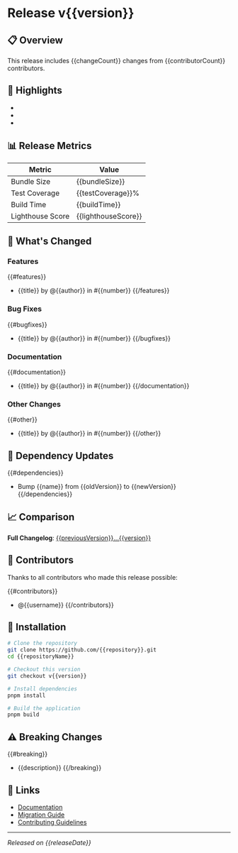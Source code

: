 # Release v{{version}}

## 📋 Overview

This release includes {{changeCount}} changes from {{contributorCount}} contributors.

## 🎯 Highlights

<!-- 主要な変更点を3-5点記載 -->

-
-
-

## 📊 Release Metrics

| Metric           | Value               |
| ---------------- | ------------------- |
| Bundle Size      | {{bundleSize}}      |
| Test Coverage    | {{testCoverage}}%   |
| Build Time       | {{buildTime}}       |
| Lighthouse Score | {{lighthouseScore}} |

## 🚀 What's Changed

### Features

{{#features}}

- {{title}} by @{{author}} in #{{number}}
  {{/features}}

### Bug Fixes

{{#bugfixes}}

- {{title}} by @{{author}} in #{{number}}
  {{/bugfixes}}

### Documentation

{{#documentation}}

- {{title}} by @{{author}} in #{{number}}
  {{/documentation}}

### Other Changes

{{#other}}

- {{title}} by @{{author}} in #{{number}}
  {{/other}}

## 🔄 Dependency Updates

{{#dependencies}}

- Bump {{name}} from {{oldVersion}} to {{newVersion}}
  {{/dependencies}}

## 📈 Comparison

**Full Changelog**: [{{previousVersion}}...{{version}}](https://github.com/{{repository}}/compare/{{previousVersion}}...{{version}})

## 🙏 Contributors

Thanks to all contributors who made this release possible:

{{#contributors}}

- @{{username}}
  {{/contributors}}

## 📝 Installation

```bash
# Clone the repository
git clone https://github.com/{{repository}}.git
cd {{repositoryName}}

# Checkout this version
git checkout v{{version}}

# Install dependencies
pnpm install

# Build the application
pnpm build
```

## ⚠️ Breaking Changes

{{#breaking}}

- {{description}}
  {{/breaking}}

## 🔗 Links

- [Documentation](https://github.com/{{repository}}/tree/v{{version}}/docs)
- [Migration Guide](https://github.com/{{repository}}/blob/v{{version}}/docs/migration-guide.md)
- [Contributing Guidelines](https://github.com/{{repository}}/blob/v{{version}}/CONTRIBUTING.md)

---

_Released on {{releaseDate}}_
